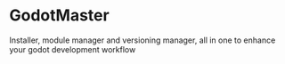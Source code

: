 # GodotMaster
Installer, module manager and versioning manager, all in one to enhance your godot development workflow 
